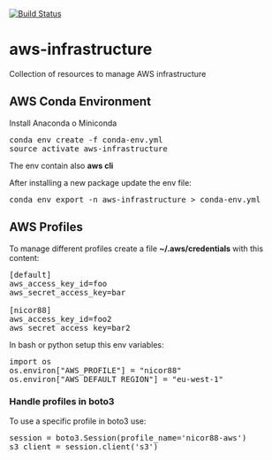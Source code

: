 [![Build Status](https://travis-ci.org/nicor88/aws-infrastructure.svg?branch=master)](https://travis-ci.org/nicor88/aws-infrastructure)

# aws-infrastructure
Collection of resources to manage AWS infrastructure

## AWS Conda Environment
Install Anaconda o Miniconda
<pre>conda env create -f conda-env.yml
source activate aws-infrastructure
</pre>
The env contain also **aws cli**

After installing a new package update the env file:
<pre>conda env export -n aws-infrastructure > conda-env.yml
</pre>

## AWS Profiles
To manage different profiles create a file __~/.aws/credentials__ with this content:

<pre>[default]
aws_access_key_id=foo
aws_secret_access_key=bar

[nicor88]
aws_access_key_id=foo2
aws_secret_access_key=bar2
</pre>

In bash or python setup this env variables:
<pre>import os
os.environ["AWS_PROFILE"] = "nicor88"
os.environ["AWS_DEFAULT_REGION"] = "eu-west-1"
</pre>

### Handle profiles in boto3
To use a specific profile in boto3 use:
<pre>session = boto3.Session(profile_name='nicor88-aws')
s3_client = session.client('s3')
</pre>

